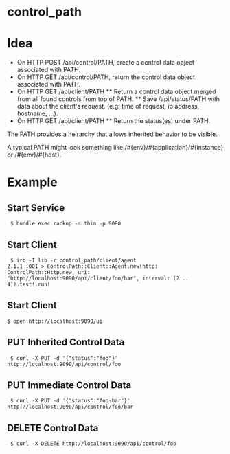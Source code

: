 # control_path

Idea
====

* On HTTP POST /api/control/PATH, create a control data object associated with PATH.
* On HTTP GET /api/control/PATH, return the control data object associated with PATH.
* On HTTP GET /api/client/PATH
** Return a control data object merged from all found controls from top of PATH.
** Save /api/status/PATH with data about the client's request. (e.g: time of request, ip address, hostname, ...).
* On HTTP GET /api/client/PATH
** Return the status(es) under PATH.

The PATH provides a heirarchy that allows inherited behavior to be visible.

A typical PATH might look something like /#{env}/#{application}/#{instance} or /#{env}/#{host}.

Example
=======

Start Service
-------------

```
 $ bundle exec rackup -s thin -p 9090
```

Start Client
-------------

```
 $ irb -I lib -r control_path/client/agent
2.1.1 :001 > ControlPath::Client::Agent.new(http: ControlPath::Http.new, uri: "http://localhost:9090/api/client/foo/bar", interval: (2 .. 4)).test!.run!
```

Start Client
-------------
```
$ open http://localhost:9090/ui
```

PUT Inherited Control Data
----------------------

```
 $ curl -X PUT -d '{"status":"foo"}' http://localhost:9090/api/control/foo
```

PUT Immediate Control Data
----------------------

```
 $ curl -X PUT -d '{"status":"foo-bar"}' http://localhost:9090/api/control/foo/bar
```

DELETE Control Data
----------------------

```
 $ curl -X DELETE http://localhost:9090/api/control/foo
```
